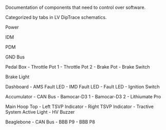 Documentation of components that need to control over software.

Categorized by tabs in LV DipTrace schematics.

Power

IDM

PDM

GND Bus

Pedal Box
    - Throttle Pot 1
    - Throttle Pot 2
    - Brake Pot
    - Brake Switch

Brake Light

Dashboard
    - AMS Fault LED
    - IMD Fault LED
    - Fault LED
    - Ignition Switch

Accumulator
    - CAN Bus
        - Bamocar-D3 1
        - Bamocar-D3 2
        - Lithiumate Pro

Main Hoop Top
    - Left TSVP Indicator
    - Right TSVP Indicator
    - Tractive System Active Light
    - HV Buzzer

Beaglebone
    - CAN Bus
        - BBB P9
        - BBB P8
